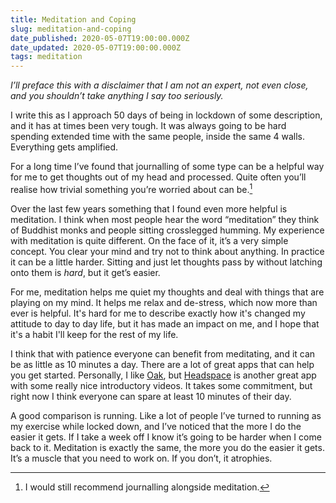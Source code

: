 ```yaml
---
title: Meditation and Coping
slug: meditation-and-coping
date_published: 2020-05-07T19:00:00.000Z
date_updated: 2020-05-07T19:00:00.000Z
tags: meditation
---
```


_I’ll preface this with a disclaimer that I am not an expert, not even close, and you shouldn’t take anything I say too seriously._

I write this as I approach 50 days of being in lockdown of some description, and it has at times been very tough. It was always going to be hard spending extended time with the same people, inside the same 4 walls. Everything gets amplified.

For a long time I’ve found that journalling of some type can be a helpful way for me to get thoughts out of my head and processed. Quite often you’ll realise how trivial something you’re worried about can be.[^journal] 

Over the last few years something that I found even more helpful is meditation. I think when most people hear the word “meditation” they think of Buddhist monks and people sitting crosslegged humming. My experience with meditation is quite different. 
On the face of it, it’s a very simple concept. You clear your mind and try not to think about anything. In practice it can be a little harder. Sitting and just let thoughts pass by without latching onto them is _hard_, but it get’s easier.

For me, meditation helps me quiet my thoughts and deal with things that are playing on my mind. It helps me relax and de-stress, which now more than ever is helpful. It's hard for me to describe exactly how it's changed my attitude to day to day life, but it has made an impact on me, and I hope that it's a habit I'll keep for the rest of my life.

I think that with patience everyone can benefit from meditating, and it can be as little as 10 minutes a day. There are a lot of great apps that can help you get started. Personally, I like [Oak](https://apps.apple.com/gb/app/oak-meditation-breathing/id1210209691), but [Headspace](https://apps.apple.com/gb/app/headspace-meditation-sleep/id493145008) is another great app with some really nice introductory videos. It takes some commitment, but right now I think everyone can spare at least 10 minutes of their day.

A good comparison is running. Like a lot of people I’ve turned to running as my exercise while locked down, and I’ve noticed that the more I do the easier it gets. If I take a week off I know it’s going to be harder when I come back to it. Meditation is exactly the same, the more you do the easier it gets. It’s a muscle that you need to work on. If you don’t, it atrophies. 




[^journal]: I would still recommend journalling alongside meditation.
